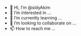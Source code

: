 - 👋 Hi, I’m @sidyAkim
- 👀 I’m interested in ...
- 🌱 I’m currently learning ...
- 💞️ I’m looking to collaborate on ...
- 📫 How to reach me ...

<!---
sidyAkim/sidyAkim is a ✨ special ✨ repository because its `README.md` (this file) appears on your GitHub profile.
You can click the Preview link to take a look at your changes.
--->
